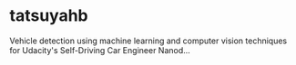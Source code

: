 # tatsuyahb
Vehicle detection using machine learning and computer vision techniques for Udacity's Self-Driving Car Engineer Nanod…
